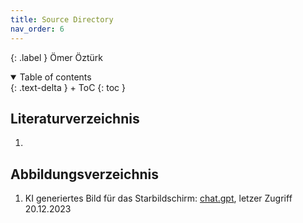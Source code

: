```yaml
---
title: Source Directory
nav_order: 6
---
```


{: .label }
Ömer Öztürk



<details open markdown="block">
{: .text-delta }
<summary>Table of contents</summary>
+ ToC
{: toc }
</details>

## Literaturverzeichnis

1.

## Abbildungsverzeichnis

1. KI generiertes Bild für das Starbildschirm: [chat.gpt](https://chat.openai.com/), letzer Zugriff 20.12.2023
   
